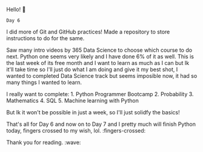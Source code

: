 Hello! :wave:

`Day 6`

I did more of Git and GitHub practices! Made a repository to store instructions to do for the same. 
<p>
Saw many intro videos by 365 Data Science to choose which course to do next. Python one seems very likely and I have done 6% of it as well. This is the last week of its free month and I want to learn as much as I can but Ik it'll take time  so I'll just do what I am doing and give it my best shot, I wanted to completed Data Science track but seems imposible now, it had so many things I wanted to learn. 
<p>
I really want to complete:
1. Python Programmer Bootcamp
2. Probability
3. Mathematics
4. SQL
5. Machine learning with Python
<p>
But Ik it won't be possible in just a week, so I'll just solidfy the basics! 
<p>
That's all for Day 6 and now on to Day 7 and I pretty much will finish Python today, fingers crossed to my wish, lol. :fingers-crossed:
<p>
Thank you for reading. :wave: 